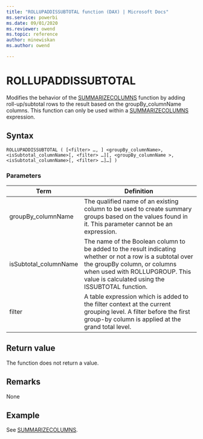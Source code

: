```yaml
---
title: "ROLLUPADDISSUBTOTAL function (DAX) | Microsoft Docs"
ms.service: powerbi 
ms.date: 09/01/2020
ms.reviewer: owend
ms.topic: reference
author: minewiskan
ms.author: owend

---
```

# ROLLUPADDISSUBTOTAL

Modifies the behavior of the [SUMMARIZECOLUMNS](summarizecolumns-function-dax.md) function by adding roll-up/subtotal rows to the result based on the groupBy_columnName columns. This function can only be used within a [SUMMARIZECOLUMNS](summarizecolumns-function-dax.md) expression.
  
## Syntax  
  
```dax
ROLLUPADDISSUBTOTAL ( [<filter> …, ] <groupBy_columnName>, <isSubtotal_columnName>[, <filter> …][, <groupBy_columnName >, <isSubtotal_columnName>[, <filter> …]…] )
```
  
### Parameters  

|Term|Definition|  
|--------|--------------|  
|groupBy_columnName|The qualified name of an existing column to be used to create summary groups based on the values found in it. This parameter cannot be an expression.|  
|isSubtotal_columnName|The name of the Boolean column to be added to the result indicating whether or not a row is a subtotal over the groupBy column, or columns when used with ROLLUPGROUP. This value is calculated using the ISSUBTOTAL function.|  
|filter    | A table expression which is added to the filter context at the current grouping level. A filter before the first group-by column is applied at the grand total level.

## Return value

The function does not return a value.
  
## Remarks  

None

## Example

See [SUMMARIZECOLUMNS](summarizecolumns-function-dax.md).
